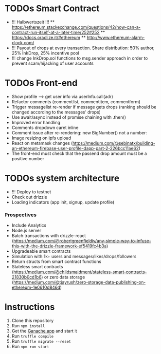 # TODOs Smart Contract

*   !!! Halbwertszeit !!!
    \*\* https://ethereum.stackexchange.com/questions/42/how-can-a-contract-run-itself-at-a-later-time/252#252
    \*\* https://docs.oraclize.it/#ethereum
    \*\* http://www.ethereum-alarm-clock.com/
*   !!! Payout of drops at every transaction. Share distribution: 50% author, 25% InkDrop, 25% incentive pool
*   !!! change InkDrop.sol functions to msg.sender approach in order to prevent scam/hijacking of user accounts

# TODOs Front-end

*   Show profile --> get user info via userInfo.call(adr)
*   Refactor comments (commentlist, commentitem, commentform)
*   Trigger messagelist re-render if message gets drops (ranking should be changed according to the messages' drops)
*   Use await/async instead of promise chaining with .then()
*   Improved error handling
*   Comments dropdown caret inline
*   Comment issue after re-rendering: new BigNumber() not a number:
*   Image resizing on ipfs upload
*   React on metamask changes (https://medium.com/@sebinatx/building-an-ethereum-firebase-user-profile-dapp-part-2-226bcc11ae62)
*   The front-end must check that the passend drop amount must be a positive number

# TODOs system architecture

*   !!! Deploy to testnet
*   Check out drizzle
*   Loading indicators (app init, signup, update profile)

### Prospectives

*   Include Analytics
*   Node.js server
*   Batch transactions with drizzle-react (https://medium.com/@robertgreenfieldiv/any-simple-way-to-infuse-this-with-the-drizzle-framework-ef5419fc4b3a)
*   Upgradeable smart contracts
*   Simulation with 1k+ users and messages/likes/drops/followers
*   Return structs from smart contract functions
*   Stateless smart contracts (https://medium.com/@childsmaidment/stateless-smart-contracts-21830b0cd1b6) or zero data storage (https://medium.com/@tjayrush/zero-storage-data-publishing-on-ethereum-1e0610d846d)

# Instructions

1.  Clone this repository
2.  Run `npm install`
3.  Get the [Ganache app](http://truffleframework.com/ganache/) and start it
4.  Run `truffle compile`
5.  Run `truffle migrate --reset`
6.  Run `npm run start`

